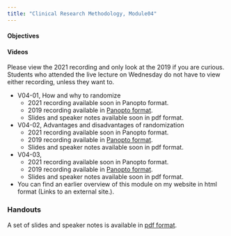 ```yaml
---
title: "Clinical Research Methodology, Module04"
---
```


#### Objectives

#### Videos

Please view the 2021 recording and only look at the 2019 if you are curious. Students who attended the live lecture on Wednesday do not have to view either recording, unless they want to.

+ V04-01, How and why to randomize
  + 2021 recording available soon in Panopto format.
  + 2019 recording available in [Panopto format](https://umkc.hosted.panopto.com/Panopto/Pages/Viewer.aspx?id=55d91860-db1a-4523-9b84-a9f1013f1e95).
  + Slides and speaker notes available soon in pdf format.
+ V04-02, Advantages and disadvantages of randomization
  + 2021 recording available soon in Panopto format.
  + 2019 recording available in [Panopto format](https://umkc.hosted.panopto.com/Panopto/Pages/Viewer.aspx?id=14a93c94-9803-46f4-9419-a9f1014856be).
  + Slides and speaker notes available soon in pdf format.
+ V04-03, 
  + 2021 recording available soon in Panopto format.
  + 2019 recording available in [Panopto format](https://umkc.hosted.panopto.com/Panopto/Pages/Viewer.aspx?id=5dbbc0f0-36f8-48da-9702-a9f101530913).
  + Slides and speaker notes available soon in pdf format.
+ You can find an earlier overview of this module on my website in html format (Links to an external site.).

### Handouts

A set of slides and speaker notes is available in [pdf format](http://www.pmean.com/clinical-research-methods/video04-slides-and-speaker-notes.pdf).